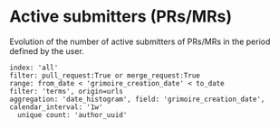 # Active submitters (PRs/MRs)

Evolution of the number of active submitters of PRs/MRs in the period defined by the user.

```
index: 'all'
filter: pull_request:True or merge_request:True
range: from_date < 'grimoire_creation_date' < to_date
filter: 'terms', origin=urls
aggregation: 'date_histogram', field: 'grimoire_creation_date', calendar_interval: '1w'
  unique count: 'author_uuid'
```

